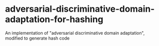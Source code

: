 # adversarial-discriminative-domain-adaptation-for-hashing
An implementation of "adversarial discriminative domain adaptation", modified to generate hash code
